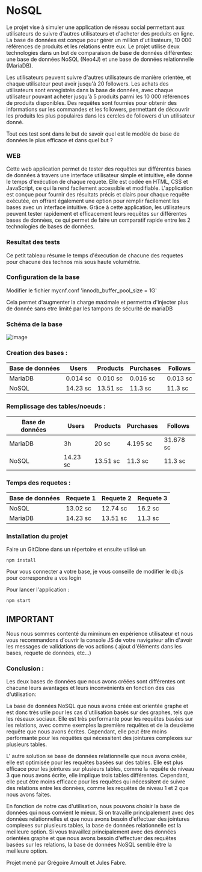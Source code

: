 # NoSQL


Le projet vise à simuler une application de réseau social permettant aux utilisateurs de suivre d'autres utilisateurs et d'acheter des produits en ligne. La base de données est conçue pour gérer un million d'utilisateurs, 10 000 références de produits et les relations entre eux. Le projet utilise deux technologies dans un but de comparaison de base de données différentes: une base de données NoSQL (Neo4J) et une base de données relationnelle (MariaDB). 

Les utilisateurs peuvent suivre d'autres utilisateurs de manière orientée, et chaque utilisateur peut avoir jusqu'à 20 followers. Les achats des utilisateurs sont enregistrés dans la base de données, avec chaque utilisateur pouvant acheter jusqu'à 5 produits parmi les 10 000 références de produits disponibles. Des requêtes sont fournies pour obtenir des informations sur les commandes et les followers, permettant de découvrir les produits les plus populaires dans les cercles de followers d'un utilisateur donné.

Tout ces test sont dans le but de savoir quel est le modèle de base de données le plus efficace et dans quel but ?

### WEB

Cette web application permet de tester des requêtes sur différentes bases de données à travers une interface utilisateur simple et intuitive, elle donne le temps d'exécution de chaque requete. Elle est codée en HTML, CSS et JavaScript, ce qui la rend facilement accessible et modifiable. L'application est conçue pour fournir des résultats précis et clairs pour chaque requête exécutée, en offrant également une option pour remplir facilement les bases avec un interface intuitive. Grâce à cette application, les utilisateurs peuvent tester rapidement et efficacement leurs requêtes sur différentes bases de données, ce qui permet de faire un comparatif rapide entre les 2 technologies de bases de données.

### Resultat des tests

Ce petit tableau résume le temps d'éxecution de chacune des requetes pour chacune des technos mis sous haute volumétrie.

### Configuration de la base

Modifier le fichier mycnf.conf
'innodb_buffer_pool_size = 1G'

Cela permet d'augmenter la charge maximale et permettra d'injecter plus de donnée sans etre limité par les tampons de sécurité de mariaDB
### Schéma de la base

![image](https://user-images.githubusercontent.com/63504817/221928222-cb8c9d3e-01ec-4441-97ce-41128769e809.png)


### Creation des bases :
| Base de données | Users | Products | Purchases  | Follows 
|----------------|-----------|-----------|-----------|-----------|
| MariaDB    | 0.014 sc     | 0.010 sc     | 0.016 sc     | 0.013 sc     |
| NoSQL      | 14.23 sc     | 13.51 sc     | 11.3 sc     | 11.3 sc     |


### Remplissage des tables/noeuds :
| Base de données | Users     | Products  | Purchases | Follows 
|-----------------|-----------|-----------|-----------|-------------|
| MariaDB         | 3h        | 20 sc     | 4.195 sc  | 31.678 sc     |
| NoSQL           | 14.23 sc  | 13.51 sc  | 11.3 sc   | 11.3 sc     |


### Temps des requetes :
| Base de données | Requete 1 | Requete 2 | Requete 3 |
|----------------|-----------|-----------|-----------|
| NoSQL          | 13.02 sc     | 12.74 sc     | 16.2 sc     |
| MariaDB        | 14.23 sc     | 13.51 sc     | 11.3 sc     |

### Installation du projet

Faire un GitClone dans un répertoire et ensuite utilisé un

`npm install`

Pour vous connecter a votre base, je vous conseille de modifier le db.js pour correspondre a vos login

Pour lancer l'application :

`npm start`


## IMPORTANT
Nous nous sommes contenté du miminum en expérience utilisateur et nous vous recommandons d'ouvrir la console JS de votre navigateur afin d'avoir les messages de validations de vos actions ( ajout d'éléments dans les bases, requete de données, etc...)

### Conclusion :

Les deux bases de données que nous avons créées sont différentes ont chacune leurs avantages et leurs inconvénients en fonction des cas d'utilisation:

La base de données NoSQL que nous avons créée est orientée graphe et est donc très utile pour les cas d'utilisation basés sur des graphes, tels que les réseaux sociaux. Elle est très performante pour les requêtes basées sur les relations, avec comme exemples la première requêtes et de la deuxième requête que nous avons écrites. Cependant, elle peut être moins performante pour les requêtes qui nécessitent des jointures complexes sur plusieurs tables.

L' autre solution se base de données relationnelle que nous avons créée, elle est optimisée pour les requêtes basées sur des tables. Elle est plus efficace pour les jointures sur plusieurs tables, comme la requête de niveau 3 que nous avons écrite, elle implique trois tables différentes. Cependant, elle peut être moins efficace pour les requêtes qui nécessitent de suivre des relations entre les données, comme les requêtes de niveau 1 et 2 que nous avons faites.

En fonction de notre cas d'utilisation, nous pouvons choisir la base de données qui  nous convient le mieux. Si on travaille principalement avec des données relationnelles et que nous avons besoin d'effectuer des jointures complexes sur plusieurs tables, la base de données relationnelle est la meilleure option. Si vous travaillez principalement avec des données orientées graphe et que nous avons besoin d'effectuer des requêtes basées sur les relations, la base de données NoSQL semble être la meilleure option.



Projet mené par Grégoire Arnoult et Jules Fabre.

